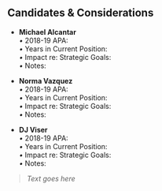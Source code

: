 <!--
	Title: FTE Ladder Considerations
	Author: Glen Piper
	Date: 05/21/2019

	(A summary of the considerations for FTE eligible for career ladder.)
-->

## Candidates & Considerations  

- **Michael Alcantar**  
	*•* 2018-19 APA:    
	*•* Years in Current Position:    
	*•* Impact re: Strategic Goals:    
	*•* Notes:    

- **Norma Vazquez**   
	*•* 2018-19 APA:    
	*•* Years in Current Position:    
	*•* Impact re: Strategic Goals:    
	*•* Notes:    

- **DJ Viser**  
	*•* 2018-19 APA:    
	*•* Years in Current Position:    
	*•* Impact re: Strategic Goals:    
	*•* Notes:    


>  *Text goes here*